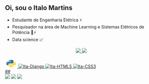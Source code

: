 ## Oi, sou o Italo Martins

* Estudante de Engenharia Elétrica ⚡
* Pesquisador na área de Machine Learning e Sistemas Elétricos de Potência 🤖⚡
* Data science  📈

<div align="center">
  <a href="https://github.com/Italo-Martins">
  <img height="180em" src="https://github-readme-stats.vercel.app/api?username=Italo-Martins&show_icons=true&theme=dark&include_all_commits=true&count_private=true"/>
  <img height="180em" src="https://github-readme-stats.vercel.app/api/top-langs/?username=Italo-Martins&layout=compact&langs_count=7&theme=dark"/>
</div>
  
  <div style="display: inline_block"><br>
  <img alt="Ita-Python" height="30" width="40" src="https://raw.githubusercontent.com/devicons/devicon/master/icons/python/python-original.svg" style="max-width: 100%;">
  <img alt="Ita-Django" height="30" width="40" src="https://cdn.jsdelivr.net/gh/devicons/devicon/icons/django/django-original.svg" style="max-width: 100%;">
  <img alt="Ita-HTML5" height="30" width="40" src="https://cdn.jsdelivr.net/gh/devicons/devicon/icons/html5/html5-original.svg" style="max-width: 100%;">
  <img alt="Ita-CSS3" height="30" width="40" src="https://cdn.jsdelivr.net/gh/devicons/devicon/icons/css3/css3-original.svg" style="max-width: 100%;">

</div>
 ##

<div>
  <a href = "mailto:martinsitalo1@gmail.com"><img src="https://img.shields.io/badge/-Gmail-%23333?style=for-the-badge&logo=gmail&logoColor=white" target="_blank"></a>
  <a href="https://www.linkedin.com/in/italo-martins-cordeiro-a09a83221/" target="_blank"><img src="https://img.shields.io/badge/-LinkedIn-%230077B5?style=for-the-badge&logo=linkedin&logoColor=white" target="_blank"></a> 
  <a href="https://www.instagram.com/martins.italo/" target="_blank"><img src="https://img.shields.io/badge/-Instagram-%23E4405F?style=for-the-badge&logo=instagram&logoColor=white" target="_blank"></a>  
</div>


